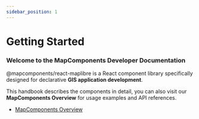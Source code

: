 ```yaml
---
sidebar_position: 1
---
```


# Getting Started

### Welcome to the MapComponents Developer Documentation

@mapcomponents/react-maplibre is a React component library specifically designed for declarative **GIS application development**.

This handbook describes the components in detail, you can also visit our **MapComponents Overview** for usage examples and API references.

- [MapComponents Overview](https://mapcomponents.github.io/react-map-components-maplibre/)
